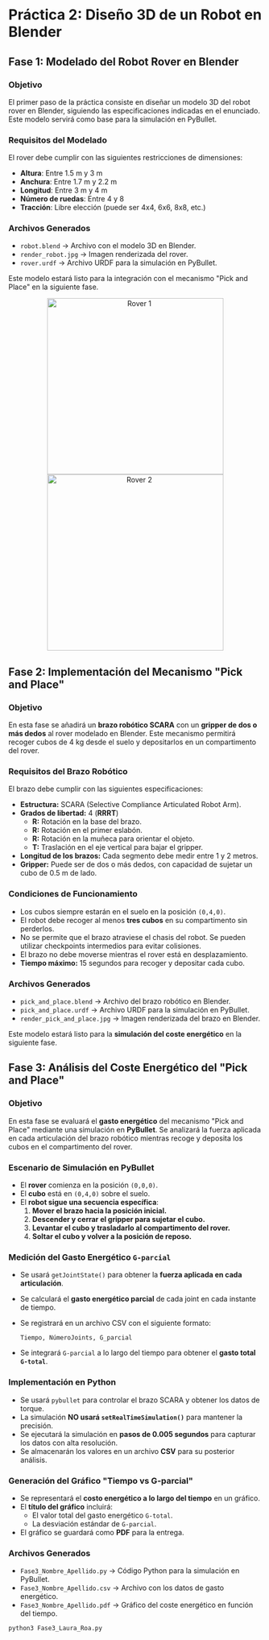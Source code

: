# Práctica 2: Diseño 3D de un Robot en Blender

## **Fase 1: Modelado del Robot Rover en Blender**  

### **Objetivo**  
El primer paso de la práctica consiste en diseñar un modelo 3D del robot rover en Blender, siguiendo las especificaciones indicadas en el enunciado. Este modelo servirá como base para la simulación en PyBullet.  

### **Requisitos del Modelado**  
El rover debe cumplir con las siguientes restricciones de dimensiones:  
- **Altura**: Entre 1.5 m y 3 m  
- **Anchura**: Entre 1.7 m y 2.2 m  
- **Longitud**: Entre 3 m y 4 m  
- **Número de ruedas**: Entre 4 y 8  
- **Tracción**: Libre elección (puede ser 4x4, 6x6, 8x8, etc.)  

### **Archivos Generados**  
- `robot.blend` → Archivo con el modelo 3D en Blender.  
- `render_robot.jpg` → Imagen renderizada del rover.  
- `rover.urdf` → Archivo URDF para la simulación en PyBullet.  

Este modelo estará listo para la integración con el mecanismo "Pick and Place" en la siguiente fase.

<div align="center">
  <img src="https://github.com/user-attachments/assets/93fc8605-7a72-4e83-b1e8-1fbaf57a02e1" alt="Rover 1" height="350"/>
  <img src="https://github.com/user-attachments/assets/52522cd0-df85-4685-bdaf-b3d72d151dcc" alt="Rover 2" height="350"/>
</div>

## **Fase 2: Implementación del Mecanismo "Pick and Place"**  

### **Objetivo**  
En esta fase se añadirá un **brazo robótico SCARA** con un **gripper de dos o más dedos** al rover modelado en Blender. Este mecanismo permitirá recoger cubos de 4 kg desde el suelo y depositarlos en un compartimento del rover.  

### **Requisitos del Brazo Robótico**  
El brazo debe cumplir con las siguientes especificaciones:  
- **Estructura:** SCARA (Selective Compliance Articulated Robot Arm).  
- **Grados de libertad:** 4 (**RRRT**)  
  - **R:** Rotación en la base del brazo.  
  - **R:** Rotación en el primer eslabón.
  - **R:** Rotación en la muñeca para orientar el objeto. 
  - **T:** Traslación en el eje vertical para bajar el gripper.  
- **Longitud de los brazos:** Cada segmento debe medir entre 1 y 2 metros.  
- **Gripper:** Puede ser de dos o más dedos, con capacidad de sujetar un cubo de 0.5 m de lado.  

### **Condiciones de Funcionamiento**  
- Los cubos siempre estarán en el suelo en la posición `(0,4,0)`.  
- El robot debe recoger al menos **tres cubos** en su compartimento sin perderlos.  
- No se permite que el brazo atraviese el chasis del robot. Se pueden utilizar checkpoints intermedios para evitar colisiones.  
- El brazo no debe moverse mientras el rover está en desplazamiento.  
- **Tiempo máximo:** 15 segundos para recoger y depositar cada cubo.  

### **Archivos Generados**  
- `pick_and_place.blend` → Archivo del brazo robótico en Blender.  
- `pick_and_place.urdf` → Archivo URDF para la simulación en PyBullet.  
- `render_pick_and_place.jpg` → Imagen renderizada del brazo en Blender.  

Este modelo estará listo para la **simulación del coste energético** en la siguiente fase.

## **Fase 3: Análisis del Coste Energético del "Pick and Place"**  

### **Objetivo**  
En esta fase se evaluará el **gasto energético** del mecanismo "Pick and Place" mediante una simulación en **PyBullet**. Se analizará la fuerza aplicada en cada articulación del brazo robótico mientras recoge y deposita los cubos en el compartimento del rover.  

### **Escenario de Simulación en PyBullet**  
- El **rover** comienza en la posición `(0,0,0)`.  
- El **cubo** está en `(0,4,0)` sobre el suelo.  
- El **robot sigue una secuencia específica**:  
  1. **Mover el brazo hacia la posición inicial.**  
  2. **Descender y cerrar el gripper para sujetar el cubo.**  
  3. **Levantar el cubo y trasladarlo al compartimento del rover.**  
  4. **Soltar el cubo y volver a la posición de reposo.**  

### **Medición del Gasto Energético `G-parcial`**  
- Se usará `getJointState()` para obtener la **fuerza aplicada en cada articulación**.  
- Se calculará el **gasto energético parcial** de cada joint en cada instante de tiempo.  
- Se registrará en un archivo CSV con el siguiente formato:  

  ```
  Tiempo, NúmeroJoints, G_parcial
  ```

- Se integrará `G-parcial` a lo largo del tiempo para obtener el **gasto total `G-total`**.  

### **Implementación en Python**  
- Se usará `pybullet` para controlar el brazo SCARA y obtener los datos de torque.  
- La simulación **NO usará `setRealTimeSimulation()`** para mantener la precisión.  
- Se ejecutará la simulación en **pasos de 0.005 segundos** para capturar los datos con alta resolución.  
- Se almacenarán los valores en un archivo **CSV** para su posterior análisis.  

### **Generación del Gráfico "Tiempo vs G-parcial"**  
- Se representará el **costo energético a lo largo del tiempo** en un gráfico.  
- El **título del gráfico** incluirá:  
  - El valor total del gasto energético `G-total`.  
  - La desviación estándar de `G-parcial`.  
- El gráfico se guardará como **PDF** para la entrega.  

### **Archivos Generados**  
- `Fase3_Nombre_Apellido.py` → Código Python para la simulación en PyBullet.  
- `Fase3_Nombre_Apellido.csv` → Archivo con los datos de gasto energético.  
- `Fase3_Nombre_Apellido.pdf` → Gráfico del coste energético en función del tiempo.  


```
python3 Fase3_Laura_Roa.py
```
